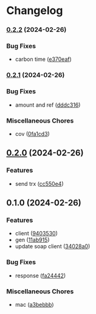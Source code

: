 # Changelog

### [0.2.2](https://www.github.com/brokeyourbike/zenith-bank-cib-api-client-php/compare/v0.2.1...v0.2.2) (2024-02-26)


### Bug Fixes

* carbon time ([e370eaf](https://www.github.com/brokeyourbike/zenith-bank-cib-api-client-php/commit/e370eaf05e1c6e33bd7d914c0e25524772152cad))

### [0.2.1](https://www.github.com/brokeyourbike/zenith-bank-cib-api-client-php/compare/v0.2.0...v0.2.1) (2024-02-26)


### Bug Fixes

* amount and ref ([dddc316](https://www.github.com/brokeyourbike/zenith-bank-cib-api-client-php/commit/dddc316c5483acac11d4fa80463f0e2ca92a3674))


### Miscellaneous Chores

* cov ([0fa1cd3](https://www.github.com/brokeyourbike/zenith-bank-cib-api-client-php/commit/0fa1cd3840ab5f32dc9ec7e018be9a9d87c2a5d2))

## [0.2.0](https://www.github.com/brokeyourbike/zenith-bank-cib-api-client-php/compare/v0.1.0...v0.2.0) (2024-02-26)


### Features

* send trx ([cc550e4](https://www.github.com/brokeyourbike/zenith-bank-cib-api-client-php/commit/cc550e492759a724dd272f105e3a8907e7b782fc))

## 0.1.0 (2024-02-26)


### Features

* client ([9403530](https://www.github.com/brokeyourbike/zenith-bank-cib-api-client-php/commit/940353057a2a17ffccb8937ef83cd9fcc77dbaeb))
* gen ([11ab915](https://www.github.com/brokeyourbike/zenith-bank-cib-api-client-php/commit/11ab91508c6947600128c1e45c731b6e3bbdf307))
* update soap client ([34028a0](https://www.github.com/brokeyourbike/zenith-bank-cib-api-client-php/commit/34028a08154eccd4012fcccea0ac79133262bc12))


### Bug Fixes

* response ([fa24442](https://www.github.com/brokeyourbike/zenith-bank-cib-api-client-php/commit/fa24442e8e3d814b733d164e5b7643b2a42f2fe4))


### Miscellaneous Chores

* mac ([a3bebbb](https://www.github.com/brokeyourbike/zenith-bank-cib-api-client-php/commit/a3bebbb73a36559ec8c277a282fdbe3b361ebd5e))
